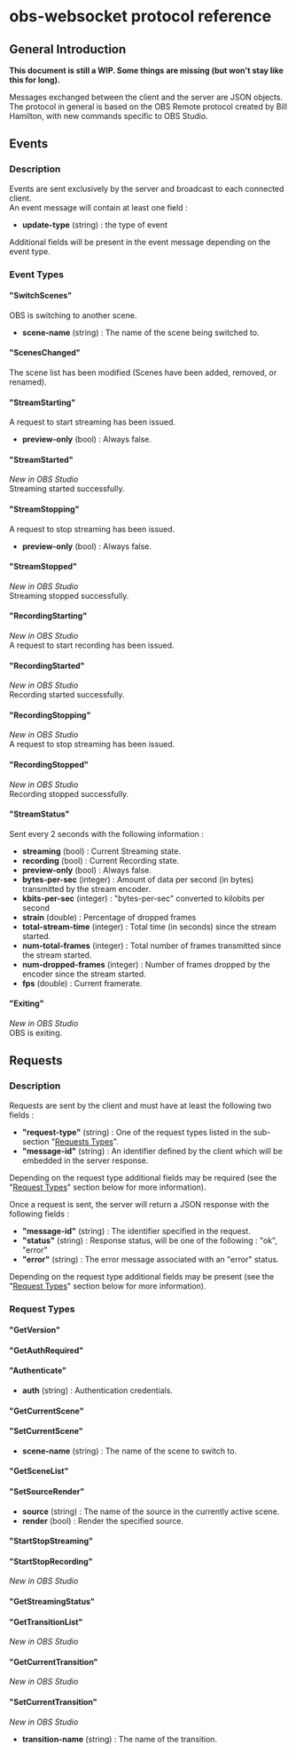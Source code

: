 obs-websocket protocol reference
================================

## General Introduction
**This document is still a WIP. Some things are missing (but won't stay like this for long).**

Messages exchanged between the client and the server are JSON objects.  
The protocol in general is based on the OBS Remote protocol created by Bill Hamilton, with new commands specific to OBS Studio.

## Events

### Description
Events are sent exclusively by the server and broadcast to each connected client.  
An event message will contain at least one field :
- **update-type** (string) : the type of event  

Additional fields will be present in the event message depending on the event type.

### Event Types
#### "SwitchScenes"
OBS is switching to another scene.
- **scene-name** (string) : The name of the scene being switched to.

#### "ScenesChanged"
The scene list has been modified (Scenes have been added, removed, or renamed).

#### "StreamStarting"
A request to start streaming has been issued.
- **preview-only** (bool) : Always false.

#### "StreamStarted"
*New in OBS Studio*  
Streaming started successfully.

#### "StreamStopping"
A request to stop streaming has been issued.
- **preview-only** (bool) : Always false.

#### "StreamStopped"
*New in OBS Studio*  
Streaming stopped successfully.

#### "RecordingStarting"
*New in OBS Studio*  
A request to start recording has been issued.

#### "RecordingStarted"
*New in OBS Studio*  
Recording started successfully.

#### "RecordingStopping"
*New in OBS Studio*  
A request to stop streaming has been issued.  

#### "RecordingStopped"
*New in OBS Studio*  
Recording stopped successfully.

#### "StreamStatus"
Sent every 2 seconds with the following information :  
- **streaming** (bool) : Current Streaming state.
- **recording** (bool) : Current Recording state.
- **preview-only** (bool) : Always false.
- **bytes-per-sec** (integer) : Amount of data per second (in bytes) transmitted by the stream encoder.
- **kbits-per-sec** (integer) : "bytes-per-sec" converted to kilobits per second
- **strain** (double) : Percentage of dropped frames
- **total-stream-time** (integer) : Total time (in seconds) since the stream started.
- **num-total-frames** (integer) : Total number of frames transmitted since the stream started.
- **num-dropped-frames** (integer) : Number of frames dropped by the encoder since the stream started.
- **fps** (double) : Current framerate.

#### "Exiting"
*New in OBS Studio*  
OBS is exiting.

## Requests

### Description
Requests are sent by the client and must have at least the following two fields :  
- **"request-type"** (string) : One of the request types listed in the sub-section "[Requests Types](#request-types)".
- **"message-id"** (string) : An identifier defined by the client which will be embedded in the server response.  

Depending on the request type additional fields may be required (see the "[Request Types](#request-types)" section below for more information).

Once a request is sent, the server will return a JSON response with the following fields :  
- **"message-id"** (string) : The identifier specified in the request.
- **"status"** (string) : Response status, will be one of the following : "ok", "error"
- **"error"** (string) : The error message associated with an "error" status.  

Depending on the request type additional fields may be present (see the "[Request Types](#request-types)" section below for more information).

### Request Types
#### "GetVersion"
#### "GetAuthRequired"
#### "Authenticate"
- **auth** (string) : Authentication credentials.

#### "GetCurrentScene"
#### "SetCurrentScene"
- **scene-name** (string) : The name of the scene to switch to.

#### "GetSceneList"
#### "SetSourceRender"
- **source** (string) : The name of the source in the currently active scene.
- **render** (bool) : Render the specified source.

#### "StartStopStreaming"
#### "StartStopRecording"
*New in OBS Studio*  
#### "GetStreamingStatus"
#### "GetTransitionList"
*New in OBS Studio*  
#### "GetCurrentTransition"
*New in OBS Studio*  
#### "SetCurrentTransition"
*New in OBS Studio*  
- **transition-name** (string) : The name of the transition.
